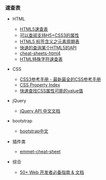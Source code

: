 ### 速查表

- HTML

  - [HTML5速查表](http://www.jb51.net/shouce/jquery1.82/html5.html)
  - [可以查阅支持H5+CSS3的属性](http://caniuse.com/#search=canvas)
  - [HTML5 标签含义之元素周期表](http://www.html5star.com/manual/html5label-meaning/)
  - [快速的查询某个HTML5的API](http://html5index.org/)
  - [cheat-sheets-html4](https://www.cheatography.com/davechild/cheat-sheets/html4/)
  - [HTML特殊字符速查表](https://www.cheatography.com/davechild/cheat-sheets/html-character-entities/)

  
- CSS

  - [CSS3参考手册 - 最新最全的CSS参考手册](http://www.css88.com/book/css/)
  - [CSS Property Index](http://www.blooberry.com/indexdot/css/propindex/all.htm)
  - [快速查找CSS属性可能的value值](http://cssvalues.com/)
  
- jQuery

  - [jQuery API 中文文档](http://www.css88.com/jqapi-1.9/)
  
- bootstrap
  - [bootstrap中文](http://www.bootcss.com/)

- 插件类

  - [emmet-cheat-sheet](http://docs.emmet.io/cheat-sheet/)
  
- 综合

  - [50+ Web 开发者必备指南 & 文档](https://xituqu.com/364.html)
